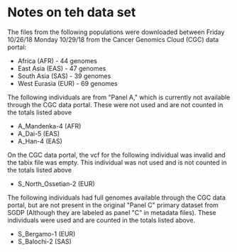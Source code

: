 # Notes on teh data set

The files from the following populations were downloaded between Friday 10/26/18 Monday 10/29/18 from the Cancer Genomics Cloud (CGC) data portal:

- Africa (AFR) - 44 genomes
- East Asia (EAS) - 47 genomes
- South Asia (SAS) - 39 genomes
- West Eurasia (EUR) - 69 genomes

The following individuals are from "Panel A," which is currently not available through the CGC data portal.  These were not used and are not counted in the totals listed above
- A_Mandenka-4 (AFR)
- A_Dai-5 (EAS)
- A_Han-4 (EAS)

On the CGC data portal, the vcf for the following individual was invalid and the tabix file was empty. This individual was not used and is not counted in the totals listed above
- S_North_Ossetian-2 (EUR)

The following individuals had full genomes available through the CGC data portal, but are not present in the original "Panel C" primary dataset from SGDP (Although they are labeled as panel "C" in metadata files). These individuals were used and are counted in the totals listed above.
- S_Bergamo-1 (EUR)
- S_Balochi-2 (SAS)
